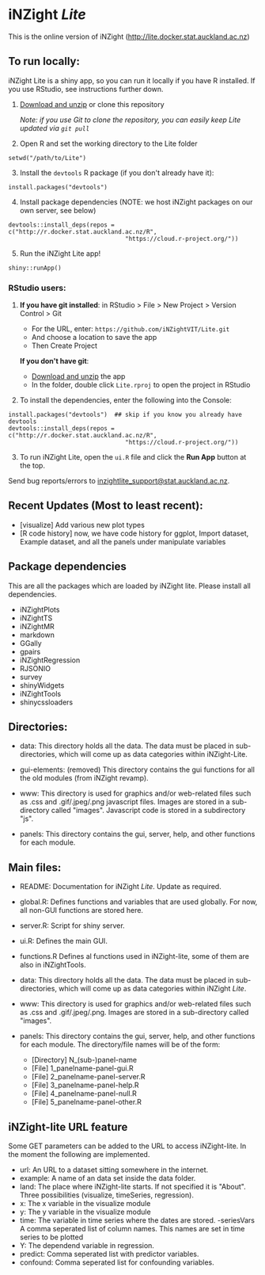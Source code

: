 iNZight *Lite* 
==============================


This is the online version of iNZight (http://lite.docker.stat.auckland.ac.nz)


## To run locally:

iNZight Lite is a shiny app, so you can run it locally if you have R installed. If you use RStudio, see instructions further down.

1. [Download and unzip](https://github.com/iNZightVIT/Lite/archive/master.zip) or clone this repository

    _Note: if you use Git to clone the repository, you can easily keep Lite updated via `git pull`_

2. Open R and set the working directory to the Lite folder
```{r}
setwd("/path/to/Lite")
```

3. Install the `devtools` R package (if you don't already have it):
```{r}
install.packages("devtools")
```
4. Install package dependencies (NOTE: we host iNZight packages on our own server, see below)
```{r}
devtools::install_deps(repos = c("http://r.docker.stat.auckland.ac.nz/R", 
                                 "https://cloud.r-project.org/"))
```
5. Run the iNZight Lite app!
```{r}
shiny::runApp()
```

### RStudio users:

1. __If you have git installed__: in RStudio > File > New Project > Version Control > Git 

    - For the URL, enter: `https://github.com/iNZightVIT/Lite.git`
    - And choose a location to save the app
    - Then Create Project
 
    __If you don't have git__: 
    
    - [Download and unzip](https://github.com/iNZightVIT/Lite/archive/master.zip) the app
    - In the folder, double click `Lite.rproj` to open the project in RStudio

2. To install the dependencies, enter the following into the Console:
```{r}
install.packages("devtools")  ## skip if you know you already have devtools
devtools::install_deps(repos = c("http://r.docker.stat.auckland.ac.nz/R", 
                                 "https://cloud.r-project.org/"))
```
    
3. To run iNZight Lite, open the `ui.R` file and click the __Run App__ button at the top.


Send bug reports/errors to inzightlite_support@stat.auckland.ac.nz.



Recent Updates (Most to least recent):
---------------------------------------- 
- [visualize] Add various new plot types
- [R code history] now, we have code history for ggplot, Import dataset, Example dataset, and all the panels under manipulate variables

Package dependencies
--------------------
This are all the packages which are loaded by iNZight lite.
Please install all dependencies.

- iNZightPlots
- iNZightTS
- iNZightMR
- markdown
- GGally
- gpairs
- iNZightRegression
- RJSONIO
- survey
- shinyWidgets
- iNZightTools
- shinycssloaders

Directories:
------------
- data:
This directory holds all the data. The data must be placed in sub-directories, which will come up as data categories within iNZight-Lite.

- gui-elements: (removed)
This directory contains the gui functions for all the old modules (from iNZight revamp). 

- www:
This directory is used for graphics and/or web-related files such as .css and .gif/.jpeg/.png javascript files. Images are stored in a sub-directory called "images". Javascript code is stored in a subdirectory "js".

- panels:
This directory contains the gui, server, help, and other functions for each module. 

Main files:
-----------
- README:
Documentation for iNZight *Lite*. Update as required.

- global.R:
Defines functions and variables that are used globally. For now, all non-GUI functions are stored here.

- server.R:
Script for shiny server.

- ui.R:
Defines the main GUI.

- functions.R
Defines al functions used in iNZight-lite, some of them are also in iNZightTools.

- data:
This directory holds all the data. The data must be placed in sub-directories, which will come up as data categories within iNZight *Lite*. 

- www:
This directory is used for graphics and/or web-related files such as .css and .gif/.jpeg/.png. Images are stored in a sub-directory called "images".

- panels:
This directory contains the gui, server, help, and other functions for each module. The directory/file names will be of the form:
  + [Directory] N_(sub-)panel-name
  + [File] 1_panelname-panel-gui.R
  + [File] 2_panelname-panel-server.R
  + [File] 3_panelname-panel-help.R
  + [File] 4_panelname-panel-null.R
  + [File] 5_panelname-panel-other.R

iNZight-lite URL feature
------------------------

Some GET parameters can be added to the URL to access iNZight-lite. In the moment 
the following are implemented.

- url:
An URL to a dataset sitting somewhere in the internet.
- example:
A name of an data set inside the data folder.
- land:
The place where iNZight-lite starts. If not specified it is "About". Three 
possibilities (visualize, timeSeries, regression).
- x:
The x variable in the visualize module
- y:
The y variable in the visualize module
- time:
The variable in time series where the dates are stored.
-seriesVars
A comma seperated list of column names. This names are set in time series to be 
plotted
- Y:
The dependend variable in regression.
- predict:
Comma seperated list with predictor variables.
- confound:
Comma seperated list for confounding variables. 


